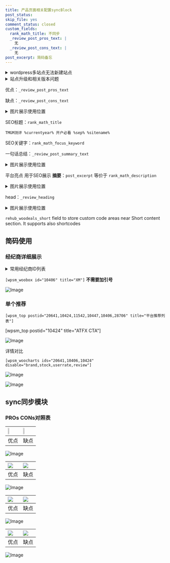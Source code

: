 ```yaml
---
title: 产品页面相关配置syncBlock
post_status: 
skip_file: yes
comment_status: closed
custom_fields:
  rank_math_title: 不同步
  _review_post_pros_text: |
    无
  _review_post_cons_text: |
    无
post_excerpt: 简码备忘
---
```

<details><summary>wordpress多站点无法新建站点</summary>

<li>和报错需要清理cookies一样的原因</li>
<li>wp-config.php里面<code>define( 'SUBDOMAIN_INSTALL', false );//子域名安装</code></li>
<li>新建子站点是用<code>define( 'SUBDOMAIN_INSTALL', true);//子域名安装</code> 完成以后，改成<code>false</code></li>
</details>

<details><summary>站点升级和相关版本问题</summary>

<p>wordpress：5.9.9
woocommerce：7.5.1
出现问题的地方：主题选项里面>><strong>Product layout >>compact style</strong></p>
<p>如何出现没有用过的字段 导致无法保存。先导出配置 然后进行修改，后面再次恢复即可。</p>
<p>出现部分字段无法显示时，需要返回默认布局后，对产品进行保存就好了。</p>
<p></p>
</details>

优点：`_review_post_pros_text`

缺点：`_review_post_cons_text`

<details><summary>图片展示使用位置</summary>

<img src="https://prod-files-secure.s3.us-west-2.amazonaws.com/39ed1227-6d7d-4570-be36-9ccd4a2c4241/f51d3d83-55d4-4bdf-9604-f37ec77ab556/Untitled.png?X-Amz-Algorithm=AWS4-HMAC-SHA256&X-Amz-Content-Sha256=UNSIGNED-PAYLOAD&X-Amz-Credential=ASIAZI2LB46664MKYEKD%2F20250819%2Fus-west-2%2Fs3%2Faws4_request&X-Amz-Date=20250819T105521Z&X-Amz-Expires=3600&X-Amz-Security-Token=IQoJb3JpZ2luX2VjEHMaCXVzLXdlc3QtMiJIMEYCIQDHsIFrX97u4Vs9gEwbC0XSTaod%2BiMw%2FDxJK0EyF5muRgIhAKFsBioRSm6RznUzTf%2FARYSQJMKtY7q8WKpba769uBegKogECLz%2F%2F%2F%2F%2F%2F%2F%2F%2F%2FwEQABoMNjM3NDIzMTgzODA1Igy84OArpNj%2FY2VyHKcq3APKslox6eR1QHT8VXqUH8iIEx1veqNv6s25I%2BsZbzgjCLFRDJPwAa2a2rAa6e%2BoU2kpOKh16KVp4do0CvYFxtJqfOU%2FXz7CH3WS1Tlqlmtg%2BIiFjGbqPy5gX7qNPsi0OexMrN2m0oKzYIJHWz8%2B4w9oTMUzzACXHU%2BiIvjjnTWq%2FB4Q6itCDsCxrVSBibVr%2F3LC5k%2Bp9Qm5gXCdpkkhVxnDwmbQSWNC6Nw%2Bts%2Bm6MbgKKkAp4vLdTH%2F1wLDBBNba8GSqYeZmNzXsb5wNbEP0D0VyQF8qgYi%2BDaSl9AuoDE6dpug3gxP2Mv%2BOwbGnh9pvLfpJU8DWDBH2zVqi5sPe9J7kNJhNSCHI3OPa1h3IbM8JBC4mAc3K2MhrwuLMOtiN6gcJn906knC0894o%2BC12M0ECMFgzzUxUzGxfxcEd8dk%2BTdZrjUoA8dbWUm0OKhdWhNwXSY8JsruhfeRMCtC6wxXCZZ7VCsvpKKATK%2BJuSVINBFrM4bHxKB9Kn2joz3YQMRrjVhrjZAmnuQEJPmVRlxM32utCgMpVsu9aR9sxPmstFRk8FPRv9Vi9qb5ax%2FROz29MVzxlHTilOaT7wvZsMyhfDjay3J3e4%2F5C1hbRNffNqHbneogRFKem9TGRzC7pZHFBjqkARB8QNH2DtF06QFpapx8HCbmcj4o%2FZWKtcq5s7D9pp2OkQFxzPszd73BrNhVnXnTSqRzvWHIf%2BMVL1iXQ4LFxnugfTmRjSrjmDAu4jdGQRT5cEHnr2%2BGxdtanqDRNF1sIyUXACiczkjWT37sZsdIYokhImTWxrc9lXw2wEWIwA3YspKtDe1Vg%2Bh7ZN3eMhpp3fnfIFvQvCk95A1hHqMcqniu8cYw&X-Amz-Signature=7c63ec818b85081dc059ed83fef914bcc4d1ad7b5bef9bd1143208eaa80ebe75&X-Amz-SignedHeaders=host&x-amz-checksum-mode=ENABLED&x-id=GetObject" alt="Image">
</details>

SEO标题：`rank_math_title`

`TMGM测评 %currentyear% 开户必看 %sep% %sitename%`

SEO关键字：`rank_math_focus_keyword`

一句话总结：`_review_post_summary_text`

<details><summary>图片展示使用位置</summary>

<img src="https://prod-files-secure.s3.us-west-2.amazonaws.com/39ed1227-6d7d-4570-be36-9ccd4a2c4241/4b96a922-296c-4f4e-8630-d1c870cbce01/Untitled.png?X-Amz-Algorithm=AWS4-HMAC-SHA256&X-Amz-Content-Sha256=UNSIGNED-PAYLOAD&X-Amz-Credential=ASIAZI2LB466XVQHQUA3%2F20250819%2Fus-west-2%2Fs3%2Faws4_request&X-Amz-Date=20250819T105522Z&X-Amz-Expires=3600&X-Amz-Security-Token=IQoJb3JpZ2luX2VjEHMaCXVzLXdlc3QtMiJHMEUCIQDu5XCU%2FnuCre8zlLhUDoJbMh1j9ZHz%2FfJ9Ypte7YymlAIgPtqqNlqOjI65MTp2bOaAi4R%2FADI%2ByCCf%2BWNN7TYRKaUqiAQIvP%2F%2F%2F%2F%2F%2F%2F%2F%2F%2FARAAGgw2Mzc0MjMxODM4MDUiDNiQgYtdgq1KhUzoQCrcA%2Bk4ak3UAVX%2BpxDDgHdUxfUf9JDpl3ljuQg4myMZCzDDM7Bu%2B2SqYOKUj4o3tTNu84HlT6l%2B3qvSIXXssnr8rZ1q%2FdPX%2FBNquFxtPZZRghY4UoObVEYmc%2FMJ34d44qm8nLUtR8z6PBHLW450fe9psF%2BrZKddRuYUDlcR6%2F9wTBn%2FVW29jvY7PZqDBJiNIQ8abldZ1FroQjJNL%2F14nrTAitL7yM5YYJ%2Bg0d1Py2QDQGW0ybRnLZzKAdnfB4UHMkJbNs7ovYr9Ny4ZVcczTeS8UcRXokfBwiNeH1D1NKMYRTRsMsj9Ul5QXRC30x0VwM1jzr8pE4nr%2Bt2jR2AFac66ZF%2BVptA4ydOasIjGvTg7gAGrNyeq8hjaQOzUxaOxwXJAaHmDaRAP6Wc%2BzB3cmQLXDPUmKo04zAbTjSGMh1TuewzMVjJx2OuOs%2FXtqBpEfACPzoKMrXDfOxABTi9nCDDv4LnQVwJ%2FAHH4OQNPAP7Kfk%2F%2BUrCQvKxJSUNGZ1w%2F%2ByoZbZcYX2CW7pOoeEdKn4GT9Jp%2BKhkVdfsaonNJg%2BwTgNzNg%2BHmQyMEfbgIqsIu9ixaciJk44L8YCOOvTwJXrgF9xOSxbwzwYC5iJ1xJtNxMx4aEuq2urpfppiMBAw%2BMPikkcUGOqUBL4BAVsLVlactk1kZaSwXwAJzdUbuikCrp3j81V9rOPaR%2FLn4eyrigHXk31RpGpBkLfRFxdBqpdt3MpCRKiliocfn4k0yVVaw%2Fc3NRgcgMQbx6ql25VJF1%2BCXuoUqcqF8ldfWz3bOOmbk6IU9%2F%2FNndNPV8Pumosd2q6dSsqcFIG3VE3o6rmYaBSwkXirZOiv7puv58pjijqX9wSOclOg2P5sorgBT&X-Amz-Signature=598953810e3eb959bdd3f71f93e952c8a61444677ecb0cbced39cb4b9e38aa35&X-Amz-SignedHeaders=host&x-amz-checksum-mode=ENABLED&x-id=GetObject" alt="Image">
</details>

平台亮点 用于SEO展示 **摘要**：`post_excerpt`  等价于 `rank_math_description`

<details><summary>图片展示使用位置</summary>

<img src="https://prod-files-secure.s3.us-west-2.amazonaws.com/39ed1227-6d7d-4570-be36-9ccd4a2c4241/1ee11f63-b60a-4dfe-a7a7-d58ff23b5d88/Untitled.png?X-Amz-Algorithm=AWS4-HMAC-SHA256&X-Amz-Content-Sha256=UNSIGNED-PAYLOAD&X-Amz-Credential=ASIAZI2LB466RZ3IAN2W%2F20250819%2Fus-west-2%2Fs3%2Faws4_request&X-Amz-Date=20250819T105522Z&X-Amz-Expires=3600&X-Amz-Security-Token=IQoJb3JpZ2luX2VjEHMaCXVzLXdlc3QtMiJGMEQCIFOxekW9k5ZQ3%2FF94nHV45l39wiuy6hC%2FR0yU%2Bd90%2FV2AiA3%2FiGHJnmBrf0WljNiclvh2VvQ%2BLvHeU%2BvuBMG8CgthSqIBAi8%2F%2F%2F%2F%2F%2F%2F%2F%2F%2F8BEAAaDDYzNzQyMzE4MzgwNSIMNsPQ8TXxWlFNlzQLKtwDhioH2SlN8qac%2FPuZcc5W6Sj%2BQSJQsCR9DPOY%2BtrX0X%2FQ7GQyy0uZuktWqLLuZ0fk0dAU5cMM9Kde8aP%2FezjuxRgfCW9CR%2BFHRAaDv2RMx0uzyJoCdbVYMsVOErummgFiArVYXRF0lAH108iNWEYzSjH5e8m09VeS%2B1Q6gS2jEre44a%2FzDp7SPwgAxw%2Bq%2BNkZT%2BSb8y%2FsJ00%2FRbaOfq0dunYI%2BKRfpe1STDlVrU1gu9JzTyMWHh4zl4YIfR5m5VfgTvBK%2BXekR%2FS8dyMohHsbrllazDf4hVW%2BphVxDVj85LAcvB2JZCay1A46XDeXq5OflX34ZZohAgqWHBHUyUCPNLSJ6lojUjVWyUKPC%2FqNOq1%2FY%2BTBV14ohzO43SOVUwv0B%2FDuBPwXIPj%2Bafm5t4EuVU1zmPhxYLXmMoUuGPeNP7R%2BSIQ%2BPyIRsfOPjjv30xQAf8nOud6ZQNUdBcb6ZTeEQEpDg8mEi8MLpjAHCtqwdIgX%2F%2FCYr5EoWx0C2CVENAwHcWTO3h2spkJQatj5JPXtRGl%2F8CyXD0PM1HfnKY771exILupNI1L9LRxMthSSGE%2FQNk%2BoeN4eDiIu%2FSMiMAuVAK%2F5LkCEH1aeugj%2Bil6OAtdkqSUQ9MLHD%2BV3mH0wxKWRxQY6pgFbR6MJ8Ir2ny44TVnqw3kDoJKQ9uujHsXwz4i0UEZmEDIKqillTo2qK6%2Bp0T%2FDZ8Cjmo9aU2%2Fm0GFi55FyFxQEWJMLrFIyYRkSDEO0RtAa1wbwn7mMaZTmUVw0oWEQIYsZU15U9kWlpLyckr55jGPHqtZgqTUegubXHxqHcrLOdVeOgRHoNIxuMAyE2ZQ%2BhHQpUraOcK6zbDYj1YFF3HCgE431%2BTTM&X-Amz-Signature=c8f233e63a1e0bb15e3cbeb9f4152373daa02531e495d208626eeb4a0cb30943&X-Amz-SignedHeaders=host&x-amz-checksum-mode=ENABLED&x-id=GetObject" alt="Image">
<img src="https://prod-files-secure.s3.us-west-2.amazonaws.com/39ed1227-6d7d-4570-be36-9ccd4a2c4241/ad4118b5-78d8-4fbe-801e-3b29b5d99c01/Untitled.png?X-Amz-Algorithm=AWS4-HMAC-SHA256&X-Amz-Content-Sha256=UNSIGNED-PAYLOAD&X-Amz-Credential=ASIAZI2LB466RZ3IAN2W%2F20250819%2Fus-west-2%2Fs3%2Faws4_request&X-Amz-Date=20250819T105522Z&X-Amz-Expires=3600&X-Amz-Security-Token=IQoJb3JpZ2luX2VjEHMaCXVzLXdlc3QtMiJGMEQCIFOxekW9k5ZQ3%2FF94nHV45l39wiuy6hC%2FR0yU%2Bd90%2FV2AiA3%2FiGHJnmBrf0WljNiclvh2VvQ%2BLvHeU%2BvuBMG8CgthSqIBAi8%2F%2F%2F%2F%2F%2F%2F%2F%2F%2F8BEAAaDDYzNzQyMzE4MzgwNSIMNsPQ8TXxWlFNlzQLKtwDhioH2SlN8qac%2FPuZcc5W6Sj%2BQSJQsCR9DPOY%2BtrX0X%2FQ7GQyy0uZuktWqLLuZ0fk0dAU5cMM9Kde8aP%2FezjuxRgfCW9CR%2BFHRAaDv2RMx0uzyJoCdbVYMsVOErummgFiArVYXRF0lAH108iNWEYzSjH5e8m09VeS%2B1Q6gS2jEre44a%2FzDp7SPwgAxw%2Bq%2BNkZT%2BSb8y%2FsJ00%2FRbaOfq0dunYI%2BKRfpe1STDlVrU1gu9JzTyMWHh4zl4YIfR5m5VfgTvBK%2BXekR%2FS8dyMohHsbrllazDf4hVW%2BphVxDVj85LAcvB2JZCay1A46XDeXq5OflX34ZZohAgqWHBHUyUCPNLSJ6lojUjVWyUKPC%2FqNOq1%2FY%2BTBV14ohzO43SOVUwv0B%2FDuBPwXIPj%2Bafm5t4EuVU1zmPhxYLXmMoUuGPeNP7R%2BSIQ%2BPyIRsfOPjjv30xQAf8nOud6ZQNUdBcb6ZTeEQEpDg8mEi8MLpjAHCtqwdIgX%2F%2FCYr5EoWx0C2CVENAwHcWTO3h2spkJQatj5JPXtRGl%2F8CyXD0PM1HfnKY771exILupNI1L9LRxMthSSGE%2FQNk%2BoeN4eDiIu%2FSMiMAuVAK%2F5LkCEH1aeugj%2Bil6OAtdkqSUQ9MLHD%2BV3mH0wxKWRxQY6pgFbR6MJ8Ir2ny44TVnqw3kDoJKQ9uujHsXwz4i0UEZmEDIKqillTo2qK6%2Bp0T%2FDZ8Cjmo9aU2%2Fm0GFi55FyFxQEWJMLrFIyYRkSDEO0RtAa1wbwn7mMaZTmUVw0oWEQIYsZU15U9kWlpLyckr55jGPHqtZgqTUegubXHxqHcrLOdVeOgRHoNIxuMAyE2ZQ%2BhHQpUraOcK6zbDYj1YFF3HCgE431%2BTTM&X-Amz-Signature=a18c1e32e0f9e2d9ca576b19af3c5c2a64fac19b7707984c96cd87ec38ab1d7d&X-Amz-SignedHeaders=host&x-amz-checksum-mode=ENABLED&x-id=GetObject" alt="Image">
<img src="https://prod-files-secure.s3.us-west-2.amazonaws.com/39ed1227-6d7d-4570-be36-9ccd4a2c4241/a38cf7c9-a79c-4b64-9e94-13589fe0758b/Untitled.png?X-Amz-Algorithm=AWS4-HMAC-SHA256&X-Amz-Content-Sha256=UNSIGNED-PAYLOAD&X-Amz-Credential=ASIAZI2LB466RZ3IAN2W%2F20250819%2Fus-west-2%2Fs3%2Faws4_request&X-Amz-Date=20250819T105522Z&X-Amz-Expires=3600&X-Amz-Security-Token=IQoJb3JpZ2luX2VjEHMaCXVzLXdlc3QtMiJGMEQCIFOxekW9k5ZQ3%2FF94nHV45l39wiuy6hC%2FR0yU%2Bd90%2FV2AiA3%2FiGHJnmBrf0WljNiclvh2VvQ%2BLvHeU%2BvuBMG8CgthSqIBAi8%2F%2F%2F%2F%2F%2F%2F%2F%2F%2F8BEAAaDDYzNzQyMzE4MzgwNSIMNsPQ8TXxWlFNlzQLKtwDhioH2SlN8qac%2FPuZcc5W6Sj%2BQSJQsCR9DPOY%2BtrX0X%2FQ7GQyy0uZuktWqLLuZ0fk0dAU5cMM9Kde8aP%2FezjuxRgfCW9CR%2BFHRAaDv2RMx0uzyJoCdbVYMsVOErummgFiArVYXRF0lAH108iNWEYzSjH5e8m09VeS%2B1Q6gS2jEre44a%2FzDp7SPwgAxw%2Bq%2BNkZT%2BSb8y%2FsJ00%2FRbaOfq0dunYI%2BKRfpe1STDlVrU1gu9JzTyMWHh4zl4YIfR5m5VfgTvBK%2BXekR%2FS8dyMohHsbrllazDf4hVW%2BphVxDVj85LAcvB2JZCay1A46XDeXq5OflX34ZZohAgqWHBHUyUCPNLSJ6lojUjVWyUKPC%2FqNOq1%2FY%2BTBV14ohzO43SOVUwv0B%2FDuBPwXIPj%2Bafm5t4EuVU1zmPhxYLXmMoUuGPeNP7R%2BSIQ%2BPyIRsfOPjjv30xQAf8nOud6ZQNUdBcb6ZTeEQEpDg8mEi8MLpjAHCtqwdIgX%2F%2FCYr5EoWx0C2CVENAwHcWTO3h2spkJQatj5JPXtRGl%2F8CyXD0PM1HfnKY771exILupNI1L9LRxMthSSGE%2FQNk%2BoeN4eDiIu%2FSMiMAuVAK%2F5LkCEH1aeugj%2Bil6OAtdkqSUQ9MLHD%2BV3mH0wxKWRxQY6pgFbR6MJ8Ir2ny44TVnqw3kDoJKQ9uujHsXwz4i0UEZmEDIKqillTo2qK6%2Bp0T%2FDZ8Cjmo9aU2%2Fm0GFi55FyFxQEWJMLrFIyYRkSDEO0RtAa1wbwn7mMaZTmUVw0oWEQIYsZU15U9kWlpLyckr55jGPHqtZgqTUegubXHxqHcrLOdVeOgRHoNIxuMAyE2ZQ%2BhHQpUraOcK6zbDYj1YFF3HCgE431%2BTTM&X-Amz-Signature=147bfce1870805a5ad52639c41018e2b8e834ba5af97a846eefa42fb2906779b&X-Amz-SignedHeaders=host&x-amz-checksum-mode=ENABLED&x-id=GetObject" alt="Image">
<img src="https://prod-files-secure.s3.us-west-2.amazonaws.com/39ed1227-6d7d-4570-be36-9ccd4a2c4241/7da6fc1e-d2ac-42ae-8c75-cb5749aa18f6/Untitled.png?X-Amz-Algorithm=AWS4-HMAC-SHA256&X-Amz-Content-Sha256=UNSIGNED-PAYLOAD&X-Amz-Credential=ASIAZI2LB466RZ3IAN2W%2F20250819%2Fus-west-2%2Fs3%2Faws4_request&X-Amz-Date=20250819T105522Z&X-Amz-Expires=3600&X-Amz-Security-Token=IQoJb3JpZ2luX2VjEHMaCXVzLXdlc3QtMiJGMEQCIFOxekW9k5ZQ3%2FF94nHV45l39wiuy6hC%2FR0yU%2Bd90%2FV2AiA3%2FiGHJnmBrf0WljNiclvh2VvQ%2BLvHeU%2BvuBMG8CgthSqIBAi8%2F%2F%2F%2F%2F%2F%2F%2F%2F%2F8BEAAaDDYzNzQyMzE4MzgwNSIMNsPQ8TXxWlFNlzQLKtwDhioH2SlN8qac%2FPuZcc5W6Sj%2BQSJQsCR9DPOY%2BtrX0X%2FQ7GQyy0uZuktWqLLuZ0fk0dAU5cMM9Kde8aP%2FezjuxRgfCW9CR%2BFHRAaDv2RMx0uzyJoCdbVYMsVOErummgFiArVYXRF0lAH108iNWEYzSjH5e8m09VeS%2B1Q6gS2jEre44a%2FzDp7SPwgAxw%2Bq%2BNkZT%2BSb8y%2FsJ00%2FRbaOfq0dunYI%2BKRfpe1STDlVrU1gu9JzTyMWHh4zl4YIfR5m5VfgTvBK%2BXekR%2FS8dyMohHsbrllazDf4hVW%2BphVxDVj85LAcvB2JZCay1A46XDeXq5OflX34ZZohAgqWHBHUyUCPNLSJ6lojUjVWyUKPC%2FqNOq1%2FY%2BTBV14ohzO43SOVUwv0B%2FDuBPwXIPj%2Bafm5t4EuVU1zmPhxYLXmMoUuGPeNP7R%2BSIQ%2BPyIRsfOPjjv30xQAf8nOud6ZQNUdBcb6ZTeEQEpDg8mEi8MLpjAHCtqwdIgX%2F%2FCYr5EoWx0C2CVENAwHcWTO3h2spkJQatj5JPXtRGl%2F8CyXD0PM1HfnKY771exILupNI1L9LRxMthSSGE%2FQNk%2BoeN4eDiIu%2FSMiMAuVAK%2F5LkCEH1aeugj%2Bil6OAtdkqSUQ9MLHD%2BV3mH0wxKWRxQY6pgFbR6MJ8Ir2ny44TVnqw3kDoJKQ9uujHsXwz4i0UEZmEDIKqillTo2qK6%2Bp0T%2FDZ8Cjmo9aU2%2Fm0GFi55FyFxQEWJMLrFIyYRkSDEO0RtAa1wbwn7mMaZTmUVw0oWEQIYsZU15U9kWlpLyckr55jGPHqtZgqTUegubXHxqHcrLOdVeOgRHoNIxuMAyE2ZQ%2BhHQpUraOcK6zbDYj1YFF3HCgE431%2BTTM&X-Amz-Signature=1941830ca83009bd8d90e91ad1756b48bd13a22e84e3f45e6ecff288c656b31c&X-Amz-SignedHeaders=host&x-amz-checksum-mode=ENABLED&x-id=GetObject" alt="Image">
<img src="https://prod-files-secure.s3.us-west-2.amazonaws.com/39ed1227-6d7d-4570-be36-9ccd4a2c4241/7e97f40a-eaee-47f5-b2f9-475f96808fa7/Untitled.png?X-Amz-Algorithm=AWS4-HMAC-SHA256&X-Amz-Content-Sha256=UNSIGNED-PAYLOAD&X-Amz-Credential=ASIAZI2LB466RZ3IAN2W%2F20250819%2Fus-west-2%2Fs3%2Faws4_request&X-Amz-Date=20250819T105522Z&X-Amz-Expires=3600&X-Amz-Security-Token=IQoJb3JpZ2luX2VjEHMaCXVzLXdlc3QtMiJGMEQCIFOxekW9k5ZQ3%2FF94nHV45l39wiuy6hC%2FR0yU%2Bd90%2FV2AiA3%2FiGHJnmBrf0WljNiclvh2VvQ%2BLvHeU%2BvuBMG8CgthSqIBAi8%2F%2F%2F%2F%2F%2F%2F%2F%2F%2F8BEAAaDDYzNzQyMzE4MzgwNSIMNsPQ8TXxWlFNlzQLKtwDhioH2SlN8qac%2FPuZcc5W6Sj%2BQSJQsCR9DPOY%2BtrX0X%2FQ7GQyy0uZuktWqLLuZ0fk0dAU5cMM9Kde8aP%2FezjuxRgfCW9CR%2BFHRAaDv2RMx0uzyJoCdbVYMsVOErummgFiArVYXRF0lAH108iNWEYzSjH5e8m09VeS%2B1Q6gS2jEre44a%2FzDp7SPwgAxw%2Bq%2BNkZT%2BSb8y%2FsJ00%2FRbaOfq0dunYI%2BKRfpe1STDlVrU1gu9JzTyMWHh4zl4YIfR5m5VfgTvBK%2BXekR%2FS8dyMohHsbrllazDf4hVW%2BphVxDVj85LAcvB2JZCay1A46XDeXq5OflX34ZZohAgqWHBHUyUCPNLSJ6lojUjVWyUKPC%2FqNOq1%2FY%2BTBV14ohzO43SOVUwv0B%2FDuBPwXIPj%2Bafm5t4EuVU1zmPhxYLXmMoUuGPeNP7R%2BSIQ%2BPyIRsfOPjjv30xQAf8nOud6ZQNUdBcb6ZTeEQEpDg8mEi8MLpjAHCtqwdIgX%2F%2FCYr5EoWx0C2CVENAwHcWTO3h2spkJQatj5JPXtRGl%2F8CyXD0PM1HfnKY771exILupNI1L9LRxMthSSGE%2FQNk%2BoeN4eDiIu%2FSMiMAuVAK%2F5LkCEH1aeugj%2Bil6OAtdkqSUQ9MLHD%2BV3mH0wxKWRxQY6pgFbR6MJ8Ir2ny44TVnqw3kDoJKQ9uujHsXwz4i0UEZmEDIKqillTo2qK6%2Bp0T%2FDZ8Cjmo9aU2%2Fm0GFi55FyFxQEWJMLrFIyYRkSDEO0RtAa1wbwn7mMaZTmUVw0oWEQIYsZU15U9kWlpLyckr55jGPHqtZgqTUegubXHxqHcrLOdVeOgRHoNIxuMAyE2ZQ%2BhHQpUraOcK6zbDYj1YFF3HCgE431%2BTTM&X-Amz-Signature=398e987e4b9b67aa3b9e3272c9599954229ddfde35f0664c338455c069b03573&X-Amz-SignedHeaders=host&x-amz-checksum-mode=ENABLED&x-id=GetObject" alt="Image">
</details>

head：`_review_heading`

<details><summary>图片展示使用位置</summary>

<img src="https://prod-files-secure.s3.us-west-2.amazonaws.com/39ed1227-6d7d-4570-be36-9ccd4a2c4241/3a4650ad-9887-415c-889a-edd51fa54f27/Untitled.png?X-Amz-Algorithm=AWS4-HMAC-SHA256&X-Amz-Content-Sha256=UNSIGNED-PAYLOAD&X-Amz-Credential=ASIAZI2LB46663L2BZWG%2F20250819%2Fus-west-2%2Fs3%2Faws4_request&X-Amz-Date=20250819T105523Z&X-Amz-Expires=3600&X-Amz-Security-Token=IQoJb3JpZ2luX2VjEHMaCXVzLXdlc3QtMiJGMEQCIFLi5D%2F2T1kcofXhsdx7PEBD5GUnUmnZdEj3QzztQItNAiBRXiuRjOzLU6aAWsmVJogg9ikFcoUgXVhcM8K%2B2E%2BHQSqIBAi8%2F%2F%2F%2F%2F%2F%2F%2F%2F%2F8BEAAaDDYzNzQyMzE4MzgwNSIMNe%2Bx7kDvB9c2YEMsKtwDbjPdJ7R3SsUdRfJYEvOVN5SWjdGkm%2BGowPGE4b2k%2BqW3LUke7YQVg9ffoIOdYq0S2XcEXitc71mux9f%2BVuCWY6Sg92Ye9b1C843AvLJEH0j2z5vJejXwR8nC6Enhf5rnK62vb5gOpny70%2BAqrH%2BbNUdrKjo36wkj1f2EMGcmdXtwv5AU5LmXyFOQ2aF5Wc8ow9BrzYMnIMypTbxSSye%2FnZ2Ns9fsrCApijACIhS%2Bt5fZvcxwj697dsV%2FoElWM4GjWah%2B6kwTNwLQkH07iW9cijjNAYmp9%2B5r6xg%2BONbYoFl2UlKFYhC2%2FGn87OKc0mnzsOTy76ZE2YNpPOa8nF6RFeiPRvCPY0R8vZdcYSNJK5MSCRezSuv1TbkazUiadEwOqrZJd2CmbvmY8D58a19AmJOnJ204TUVHlMeevzK7aKDLvgdvl4mWi6I1B9KSoOXa5NE%2FGsXm%2BSa2mZPQPgG5O7Z6tMYGqPMv6RJXG%2BUtx8srGmsJxWPgE2oyFpNctTyzqgqiBA4taQKX%2BEH1P%2BMFHHj84E1BQ6t%2FSOKb%2FeONiRfSA0hVnc4qc9i6MbQ9ahvqW9NFfF2n9GutE5OGDRoFn7ITRs%2B4%2Fx2oc1KkBIbWdjyhmuVwuoFNMTymwR4wlaWRxQY6pgGubkthV3MTUY2fFpvVHM9hR0hkJdwQIUSRZ%2Bg4GPrtCGkxOScQURvh%2FANqaxn1D5xO2YJJs4%2BCa%2B9Q80MaiIcX%2BmD0gzBkVPIZfQbFwpT0rrOQ1mt3kWVuTZ45sCZQ6zQKhfjdt0Roi56ob4Wp2UCSoD%2BPGN7yhYJUw4%2BBN4pY49dunexkH5r8AnMWYTTShBHhNxmeR13LlG8wM5JXduXzY3FLmMh8&X-Amz-Signature=b952b2ac0c53259948f583a07b973d01e13ac07a38182adf696e095ab88e3d4e&X-Amz-SignedHeaders=host&x-amz-checksum-mode=ENABLED&x-id=GetObject" alt="Image">
</details>

`rehub_woodeals_short`	field to store custom code areas near Short content section. It supports also shortcodes



## 简码使用

### 经纪商详细展示

<details><summary>常用经纪商ID列表</summary>

<pre><code class="php">嘉盛 ===> 20641  [wpsm_woobox id="20641" title="嘉盛"]
易信easymarkets ===> 11542  [wpsm_woobox id="11542" title="易信easymarkets"]
ATFX外汇 ===> 10424  [wpsm_woobox id="10424" title="ATFX"]
XM ===> 10406  [wpsm_woobox id="10406" title="XM"]
TMGM ===> 29622  [wpsm_woobox id="29622" title="TMGM"]
HYCM ===> 10447  [wpsm_woobox id="10447" title="HYCM"]
fpmarkets澳福外汇 ===> 20639  [wpsm_woobox id="20639" title="fpmarkets澳福外汇"]</code></pre>
</details>

`[wpsm_woobox id="10406" title="XM"]` **不需要加引号**

![Image](https://prod-files-secure.s3.us-west-2.amazonaws.com/39ed1227-6d7d-4570-be36-9ccd4a2c4241/4f898f9d-0fa7-4e43-acd3-ac6bc7be575a/Untitled.png?X-Amz-Algorithm=AWS4-HMAC-SHA256&X-Amz-Content-Sha256=UNSIGNED-PAYLOAD&X-Amz-Credential=ASIAZI2LB466UWFA7UUX%2F20250819%2Fus-west-2%2Fs3%2Faws4_request&X-Amz-Date=20250819T105519Z&X-Amz-Expires=3600&X-Amz-Security-Token=IQoJb3JpZ2luX2VjEHMaCXVzLXdlc3QtMiJIMEYCIQCWOnowu4%2FZFfe1%2FsjkyfswNDommRuQPFWvstUVJvw0tgIhANq2Fvu1TKCGK%2FcjOeE19PaQ6SX4q8LNoonR%2B17zcZ7HKogECLz%2F%2F%2F%2F%2F%2F%2F%2F%2F%2FwEQABoMNjM3NDIzMTgzODA1IgzWo8ObqNlDjkQOHAwq3AMDVRkHnh%2FaaM9Z9qd3EHPRR52yXqwA6aHQukvpohGGf6QQmnKU3c%2F89Z9Pvybjj4XxsGveqJKcLDR%2Fxz%2FrUZpQpVFE2arwD%2BZXmh%2Beka4ZWLaThah1EteF4VJ2oRoZwib9%2FTaIzpZ4YZLb3vyM0OkvrOh8FixtkEqtk0ql4ChPxpfzclNKWr98VOpEX5lyx6YlTweRWv3JdH8toyUlgh885vNVzqfZwyftAH3Z2gx1%2BhibBbvMNm9IOeIk78ubvzRoG5Q2a%2FI1WWAmIJdhs2MI6SstGXA372gT2KgkomzUnmm%2FZAIMlLcXyaNU2JI0CuF93pU%2Bgn4n8U3Y7AY1gI8Kgdd9GTJicKfoLTSfVu4aX7ZSiUfpS2uog4%2BBTiULjpfJadX82BYmdq5A1kawMLuD9%2BIZ%2F1JduDocEQbofI83LMetpqzHp9Noxe1gpPux%2FsK4gkEg0NKEdojDS7qwFiUZtl8nBZs5ZHzGAP1JC%2FBF%2BrH1tjwKUrK2sBHsOXwIaLs2eIJ6C5LysOD29F821YlarcXLEUod5kZ296f%2F6C8k3g7ZWDDN%2BTxM3CTxvW2fQFrlqL53AovifewqSrChrK7F4WK4gSHsvUyMfr5sm0G6UMFkT%2FFvn1RC6JBkSTDwpZHFBjqkAZj01W3ZyUGeddRY5%2FJgG9%2FVbzwy2yNLm4hIQND%2FEXOAsO7bi%2FOr8NYnPTEqS4Nt%2Be9cmmXG7SJCz4X14XhxpniWExtDZyRXRfbV0PLF5OsAF9EQS7Zz5nQWz5hWO7Nr9vFnOUuoFwWdrdvygly96kU6Iu5W%2FPYkOGpgwafAOcP%2B57VJFRDLA7D1Q2bIeZmjoLKtzLCWeFxrfq%2BmIhkh%2BV%2BjGTQi&X-Amz-Signature=d3e68d2e5a937f8234f2b6e288f1a8db6ca050ccb68983b0c2dbe16b8b936f72&X-Amz-SignedHeaders=host&x-amz-checksum-mode=ENABLED&x-id=GetObject)

### 单个推荐
`[wpsm_top postid="20641,10424,11542,10447,10406,28706" title="平台推荐列表"]`

[wpsm_top postid="10424" title="ATFX CTA"]

![Image](https://prod-files-secure.s3.us-west-2.amazonaws.com/39ed1227-6d7d-4570-be36-9ccd4a2c4241/5ac620dc-51a8-48b6-b55d-91f47299193c/Untitled.png?X-Amz-Algorithm=AWS4-HMAC-SHA256&X-Amz-Content-Sha256=UNSIGNED-PAYLOAD&X-Amz-Credential=ASIAZI2LB466UWFA7UUX%2F20250819%2Fus-west-2%2Fs3%2Faws4_request&X-Amz-Date=20250819T105519Z&X-Amz-Expires=3600&X-Amz-Security-Token=IQoJb3JpZ2luX2VjEHMaCXVzLXdlc3QtMiJIMEYCIQCWOnowu4%2FZFfe1%2FsjkyfswNDommRuQPFWvstUVJvw0tgIhANq2Fvu1TKCGK%2FcjOeE19PaQ6SX4q8LNoonR%2B17zcZ7HKogECLz%2F%2F%2F%2F%2F%2F%2F%2F%2F%2FwEQABoMNjM3NDIzMTgzODA1IgzWo8ObqNlDjkQOHAwq3AMDVRkHnh%2FaaM9Z9qd3EHPRR52yXqwA6aHQukvpohGGf6QQmnKU3c%2F89Z9Pvybjj4XxsGveqJKcLDR%2Fxz%2FrUZpQpVFE2arwD%2BZXmh%2Beka4ZWLaThah1EteF4VJ2oRoZwib9%2FTaIzpZ4YZLb3vyM0OkvrOh8FixtkEqtk0ql4ChPxpfzclNKWr98VOpEX5lyx6YlTweRWv3JdH8toyUlgh885vNVzqfZwyftAH3Z2gx1%2BhibBbvMNm9IOeIk78ubvzRoG5Q2a%2FI1WWAmIJdhs2MI6SstGXA372gT2KgkomzUnmm%2FZAIMlLcXyaNU2JI0CuF93pU%2Bgn4n8U3Y7AY1gI8Kgdd9GTJicKfoLTSfVu4aX7ZSiUfpS2uog4%2BBTiULjpfJadX82BYmdq5A1kawMLuD9%2BIZ%2F1JduDocEQbofI83LMetpqzHp9Noxe1gpPux%2FsK4gkEg0NKEdojDS7qwFiUZtl8nBZs5ZHzGAP1JC%2FBF%2BrH1tjwKUrK2sBHsOXwIaLs2eIJ6C5LysOD29F821YlarcXLEUod5kZ296f%2F6C8k3g7ZWDDN%2BTxM3CTxvW2fQFrlqL53AovifewqSrChrK7F4WK4gSHsvUyMfr5sm0G6UMFkT%2FFvn1RC6JBkSTDwpZHFBjqkAZj01W3ZyUGeddRY5%2FJgG9%2FVbzwy2yNLm4hIQND%2FEXOAsO7bi%2FOr8NYnPTEqS4Nt%2Be9cmmXG7SJCz4X14XhxpniWExtDZyRXRfbV0PLF5OsAF9EQS7Zz5nQWz5hWO7Nr9vFnOUuoFwWdrdvygly96kU6Iu5W%2FPYkOGpgwafAOcP%2B57VJFRDLA7D1Q2bIeZmjoLKtzLCWeFxrfq%2BmIhkh%2BV%2BjGTQi&X-Amz-Signature=071eae96eb1ffb22a5f054c22ce1c6d146dbc4b1a8347a1da3929d3184f195cb&X-Amz-SignedHeaders=host&x-amz-checksum-mode=ENABLED&x-id=GetObject)

详情对比

`[wpsm_woocharts ids="20641,10406,10424" disable="brand,stock,userrate,review"]`

![Image](https://prod-files-secure.s3.us-west-2.amazonaws.com/39ed1227-6d7d-4570-be36-9ccd4a2c4241/bf3ba45f-b9f3-4295-8aef-b4a495fd25f4/Untitled.png?X-Amz-Algorithm=AWS4-HMAC-SHA256&X-Amz-Content-Sha256=UNSIGNED-PAYLOAD&X-Amz-Credential=ASIAZI2LB466UWFA7UUX%2F20250819%2Fus-west-2%2Fs3%2Faws4_request&X-Amz-Date=20250819T105520Z&X-Amz-Expires=3600&X-Amz-Security-Token=IQoJb3JpZ2luX2VjEHMaCXVzLXdlc3QtMiJIMEYCIQCWOnowu4%2FZFfe1%2FsjkyfswNDommRuQPFWvstUVJvw0tgIhANq2Fvu1TKCGK%2FcjOeE19PaQ6SX4q8LNoonR%2B17zcZ7HKogECLz%2F%2F%2F%2F%2F%2F%2F%2F%2F%2FwEQABoMNjM3NDIzMTgzODA1IgzWo8ObqNlDjkQOHAwq3AMDVRkHnh%2FaaM9Z9qd3EHPRR52yXqwA6aHQukvpohGGf6QQmnKU3c%2F89Z9Pvybjj4XxsGveqJKcLDR%2Fxz%2FrUZpQpVFE2arwD%2BZXmh%2Beka4ZWLaThah1EteF4VJ2oRoZwib9%2FTaIzpZ4YZLb3vyM0OkvrOh8FixtkEqtk0ql4ChPxpfzclNKWr98VOpEX5lyx6YlTweRWv3JdH8toyUlgh885vNVzqfZwyftAH3Z2gx1%2BhibBbvMNm9IOeIk78ubvzRoG5Q2a%2FI1WWAmIJdhs2MI6SstGXA372gT2KgkomzUnmm%2FZAIMlLcXyaNU2JI0CuF93pU%2Bgn4n8U3Y7AY1gI8Kgdd9GTJicKfoLTSfVu4aX7ZSiUfpS2uog4%2BBTiULjpfJadX82BYmdq5A1kawMLuD9%2BIZ%2F1JduDocEQbofI83LMetpqzHp9Noxe1gpPux%2FsK4gkEg0NKEdojDS7qwFiUZtl8nBZs5ZHzGAP1JC%2FBF%2BrH1tjwKUrK2sBHsOXwIaLs2eIJ6C5LysOD29F821YlarcXLEUod5kZ296f%2F6C8k3g7ZWDDN%2BTxM3CTxvW2fQFrlqL53AovifewqSrChrK7F4WK4gSHsvUyMfr5sm0G6UMFkT%2FFvn1RC6JBkSTDwpZHFBjqkAZj01W3ZyUGeddRY5%2FJgG9%2FVbzwy2yNLm4hIQND%2FEXOAsO7bi%2FOr8NYnPTEqS4Nt%2Be9cmmXG7SJCz4X14XhxpniWExtDZyRXRfbV0PLF5OsAF9EQS7Zz5nQWz5hWO7Nr9vFnOUuoFwWdrdvygly96kU6Iu5W%2FPYkOGpgwafAOcP%2B57VJFRDLA7D1Q2bIeZmjoLKtzLCWeFxrfq%2BmIhkh%2BV%2BjGTQi&X-Amz-Signature=fe092b82aa96c508a206b561957a787498be78c71a657548f655f841719af537&X-Amz-SignedHeaders=host&x-amz-checksum-mode=ENABLED&x-id=GetObject)

![Image](https://prod-files-secure.s3.us-west-2.amazonaws.com/39ed1227-6d7d-4570-be36-9ccd4a2c4241/30bc56ef-f383-4b48-9768-2ebc9e436ec0/Untitled.png?X-Amz-Algorithm=AWS4-HMAC-SHA256&X-Amz-Content-Sha256=UNSIGNED-PAYLOAD&X-Amz-Credential=ASIAZI2LB466UWFA7UUX%2F20250819%2Fus-west-2%2Fs3%2Faws4_request&X-Amz-Date=20250819T105520Z&X-Amz-Expires=3600&X-Amz-Security-Token=IQoJb3JpZ2luX2VjEHMaCXVzLXdlc3QtMiJIMEYCIQCWOnowu4%2FZFfe1%2FsjkyfswNDommRuQPFWvstUVJvw0tgIhANq2Fvu1TKCGK%2FcjOeE19PaQ6SX4q8LNoonR%2B17zcZ7HKogECLz%2F%2F%2F%2F%2F%2F%2F%2F%2F%2FwEQABoMNjM3NDIzMTgzODA1IgzWo8ObqNlDjkQOHAwq3AMDVRkHnh%2FaaM9Z9qd3EHPRR52yXqwA6aHQukvpohGGf6QQmnKU3c%2F89Z9Pvybjj4XxsGveqJKcLDR%2Fxz%2FrUZpQpVFE2arwD%2BZXmh%2Beka4ZWLaThah1EteF4VJ2oRoZwib9%2FTaIzpZ4YZLb3vyM0OkvrOh8FixtkEqtk0ql4ChPxpfzclNKWr98VOpEX5lyx6YlTweRWv3JdH8toyUlgh885vNVzqfZwyftAH3Z2gx1%2BhibBbvMNm9IOeIk78ubvzRoG5Q2a%2FI1WWAmIJdhs2MI6SstGXA372gT2KgkomzUnmm%2FZAIMlLcXyaNU2JI0CuF93pU%2Bgn4n8U3Y7AY1gI8Kgdd9GTJicKfoLTSfVu4aX7ZSiUfpS2uog4%2BBTiULjpfJadX82BYmdq5A1kawMLuD9%2BIZ%2F1JduDocEQbofI83LMetpqzHp9Noxe1gpPux%2FsK4gkEg0NKEdojDS7qwFiUZtl8nBZs5ZHzGAP1JC%2FBF%2BrH1tjwKUrK2sBHsOXwIaLs2eIJ6C5LysOD29F821YlarcXLEUod5kZ296f%2F6C8k3g7ZWDDN%2BTxM3CTxvW2fQFrlqL53AovifewqSrChrK7F4WK4gSHsvUyMfr5sm0G6UMFkT%2FFvn1RC6JBkSTDwpZHFBjqkAZj01W3ZyUGeddRY5%2FJgG9%2FVbzwy2yNLm4hIQND%2FEXOAsO7bi%2FOr8NYnPTEqS4Nt%2Be9cmmXG7SJCz4X14XhxpniWExtDZyRXRfbV0PLF5OsAF9EQS7Zz5nQWz5hWO7Nr9vFnOUuoFwWdrdvygly96kU6Iu5W%2FPYkOGpgwafAOcP%2B57VJFRDLA7D1Q2bIeZmjoLKtzLCWeFxrfq%2BmIhkh%2BV%2BjGTQi&X-Amz-Signature=00a3c408054d690b083aa6bd3b43ebe5d7d2d01f45da60ab9a8d762f06449474&X-Amz-SignedHeaders=host&x-amz-checksum-mode=ENABLED&x-id=GetObject)

## sync同步模块

### PROs CONs对照表

| <img src="https://cdn.ifttt.fun/gh/jarlin8/OSS@main/icons/customize/pros.svg" height="auto" width="37.3%"> | <img src="https://cdn.ifttt.fun/gh/jarlin8/OSS@main/icons/customize/cons.svg" height="auto" width="28.8%"> |
| :--- | :--- |
| 优点 | 缺点 |

![Image](https://prod-files-secure.s3.us-west-2.amazonaws.com/39ed1227-6d7d-4570-be36-9ccd4a2c4241/8742b755-dfb5-4004-9a5f-d6e561664bd8/Untitled.png?X-Amz-Algorithm=AWS4-HMAC-SHA256&X-Amz-Content-Sha256=UNSIGNED-PAYLOAD&X-Amz-Credential=ASIAZI2LB466UWFA7UUX%2F20250819%2Fus-west-2%2Fs3%2Faws4_request&X-Amz-Date=20250819T105520Z&X-Amz-Expires=3600&X-Amz-Security-Token=IQoJb3JpZ2luX2VjEHMaCXVzLXdlc3QtMiJIMEYCIQCWOnowu4%2FZFfe1%2FsjkyfswNDommRuQPFWvstUVJvw0tgIhANq2Fvu1TKCGK%2FcjOeE19PaQ6SX4q8LNoonR%2B17zcZ7HKogECLz%2F%2F%2F%2F%2F%2F%2F%2F%2F%2FwEQABoMNjM3NDIzMTgzODA1IgzWo8ObqNlDjkQOHAwq3AMDVRkHnh%2FaaM9Z9qd3EHPRR52yXqwA6aHQukvpohGGf6QQmnKU3c%2F89Z9Pvybjj4XxsGveqJKcLDR%2Fxz%2FrUZpQpVFE2arwD%2BZXmh%2Beka4ZWLaThah1EteF4VJ2oRoZwib9%2FTaIzpZ4YZLb3vyM0OkvrOh8FixtkEqtk0ql4ChPxpfzclNKWr98VOpEX5lyx6YlTweRWv3JdH8toyUlgh885vNVzqfZwyftAH3Z2gx1%2BhibBbvMNm9IOeIk78ubvzRoG5Q2a%2FI1WWAmIJdhs2MI6SstGXA372gT2KgkomzUnmm%2FZAIMlLcXyaNU2JI0CuF93pU%2Bgn4n8U3Y7AY1gI8Kgdd9GTJicKfoLTSfVu4aX7ZSiUfpS2uog4%2BBTiULjpfJadX82BYmdq5A1kawMLuD9%2BIZ%2F1JduDocEQbofI83LMetpqzHp9Noxe1gpPux%2FsK4gkEg0NKEdojDS7qwFiUZtl8nBZs5ZHzGAP1JC%2FBF%2BrH1tjwKUrK2sBHsOXwIaLs2eIJ6C5LysOD29F821YlarcXLEUod5kZ296f%2F6C8k3g7ZWDDN%2BTxM3CTxvW2fQFrlqL53AovifewqSrChrK7F4WK4gSHsvUyMfr5sm0G6UMFkT%2FFvn1RC6JBkSTDwpZHFBjqkAZj01W3ZyUGeddRY5%2FJgG9%2FVbzwy2yNLm4hIQND%2FEXOAsO7bi%2FOr8NYnPTEqS4Nt%2Be9cmmXG7SJCz4X14XhxpniWExtDZyRXRfbV0PLF5OsAF9EQS7Zz5nQWz5hWO7Nr9vFnOUuoFwWdrdvygly96kU6Iu5W%2FPYkOGpgwafAOcP%2B57VJFRDLA7D1Q2bIeZmjoLKtzLCWeFxrfq%2BmIhkh%2BV%2BjGTQi&X-Amz-Signature=ff4f1bd36a949a503dcde721bb7515a933c8f2ec76269a2297e0918dae4c8099&X-Amz-SignedHeaders=host&x-amz-checksum-mode=ENABLED&x-id=GetObject)

| <img src="https://cdn.ifttt.fun/gh/jarlin8/OSS@main/icons/customize/pros1.svg" height="auto"> | <img src="https://cdn.ifttt.fun/gh/jarlin8/OSS@main/icons/customize/cons1.svg" height="auto"> |
| :--- | :--- |
| 优点 | 缺点 |

![Image](https://prod-files-secure.s3.us-west-2.amazonaws.com/39ed1227-6d7d-4570-be36-9ccd4a2c4241/806358f8-c9c4-4e17-bb35-c6c76a5397a5/Untitled.png?X-Amz-Algorithm=AWS4-HMAC-SHA256&X-Amz-Content-Sha256=UNSIGNED-PAYLOAD&X-Amz-Credential=ASIAZI2LB466UWFA7UUX%2F20250819%2Fus-west-2%2Fs3%2Faws4_request&X-Amz-Date=20250819T105520Z&X-Amz-Expires=3600&X-Amz-Security-Token=IQoJb3JpZ2luX2VjEHMaCXVzLXdlc3QtMiJIMEYCIQCWOnowu4%2FZFfe1%2FsjkyfswNDommRuQPFWvstUVJvw0tgIhANq2Fvu1TKCGK%2FcjOeE19PaQ6SX4q8LNoonR%2B17zcZ7HKogECLz%2F%2F%2F%2F%2F%2F%2F%2F%2F%2FwEQABoMNjM3NDIzMTgzODA1IgzWo8ObqNlDjkQOHAwq3AMDVRkHnh%2FaaM9Z9qd3EHPRR52yXqwA6aHQukvpohGGf6QQmnKU3c%2F89Z9Pvybjj4XxsGveqJKcLDR%2Fxz%2FrUZpQpVFE2arwD%2BZXmh%2Beka4ZWLaThah1EteF4VJ2oRoZwib9%2FTaIzpZ4YZLb3vyM0OkvrOh8FixtkEqtk0ql4ChPxpfzclNKWr98VOpEX5lyx6YlTweRWv3JdH8toyUlgh885vNVzqfZwyftAH3Z2gx1%2BhibBbvMNm9IOeIk78ubvzRoG5Q2a%2FI1WWAmIJdhs2MI6SstGXA372gT2KgkomzUnmm%2FZAIMlLcXyaNU2JI0CuF93pU%2Bgn4n8U3Y7AY1gI8Kgdd9GTJicKfoLTSfVu4aX7ZSiUfpS2uog4%2BBTiULjpfJadX82BYmdq5A1kawMLuD9%2BIZ%2F1JduDocEQbofI83LMetpqzHp9Noxe1gpPux%2FsK4gkEg0NKEdojDS7qwFiUZtl8nBZs5ZHzGAP1JC%2FBF%2BrH1tjwKUrK2sBHsOXwIaLs2eIJ6C5LysOD29F821YlarcXLEUod5kZ296f%2F6C8k3g7ZWDDN%2BTxM3CTxvW2fQFrlqL53AovifewqSrChrK7F4WK4gSHsvUyMfr5sm0G6UMFkT%2FFvn1RC6JBkSTDwpZHFBjqkAZj01W3ZyUGeddRY5%2FJgG9%2FVbzwy2yNLm4hIQND%2FEXOAsO7bi%2FOr8NYnPTEqS4Nt%2Be9cmmXG7SJCz4X14XhxpniWExtDZyRXRfbV0PLF5OsAF9EQS7Zz5nQWz5hWO7Nr9vFnOUuoFwWdrdvygly96kU6Iu5W%2FPYkOGpgwafAOcP%2B57VJFRDLA7D1Q2bIeZmjoLKtzLCWeFxrfq%2BmIhkh%2BV%2BjGTQi&X-Amz-Signature=c987f3aa10b6519e0d8300f3b3f9938ae96f7a200dac62480a9e2c8faf98fb7e&X-Amz-SignedHeaders=host&x-amz-checksum-mode=ENABLED&x-id=GetObject)

| <img src="https://cdn.ifttt.fun/gh/jarlin8/OSS@main/icons/customize/pros2.svg" height="auto"> | <img src="https://cdn.ifttt.fun/gh/jarlin8/OSS@main/icons/customize/cons2.svg" height="auto"> |
| :--- | :--- |
| 优点 | 缺点 |

![Image](https://prod-files-secure.s3.us-west-2.amazonaws.com/39ed1227-6d7d-4570-be36-9ccd4a2c4241/a9245ec9-70dd-4005-b534-0d54315fc5f3/Untitled.png?X-Amz-Algorithm=AWS4-HMAC-SHA256&X-Amz-Content-Sha256=UNSIGNED-PAYLOAD&X-Amz-Credential=ASIAZI2LB466UWFA7UUX%2F20250819%2Fus-west-2%2Fs3%2Faws4_request&X-Amz-Date=20250819T105520Z&X-Amz-Expires=3600&X-Amz-Security-Token=IQoJb3JpZ2luX2VjEHMaCXVzLXdlc3QtMiJIMEYCIQCWOnowu4%2FZFfe1%2FsjkyfswNDommRuQPFWvstUVJvw0tgIhANq2Fvu1TKCGK%2FcjOeE19PaQ6SX4q8LNoonR%2B17zcZ7HKogECLz%2F%2F%2F%2F%2F%2F%2F%2F%2F%2FwEQABoMNjM3NDIzMTgzODA1IgzWo8ObqNlDjkQOHAwq3AMDVRkHnh%2FaaM9Z9qd3EHPRR52yXqwA6aHQukvpohGGf6QQmnKU3c%2F89Z9Pvybjj4XxsGveqJKcLDR%2Fxz%2FrUZpQpVFE2arwD%2BZXmh%2Beka4ZWLaThah1EteF4VJ2oRoZwib9%2FTaIzpZ4YZLb3vyM0OkvrOh8FixtkEqtk0ql4ChPxpfzclNKWr98VOpEX5lyx6YlTweRWv3JdH8toyUlgh885vNVzqfZwyftAH3Z2gx1%2BhibBbvMNm9IOeIk78ubvzRoG5Q2a%2FI1WWAmIJdhs2MI6SstGXA372gT2KgkomzUnmm%2FZAIMlLcXyaNU2JI0CuF93pU%2Bgn4n8U3Y7AY1gI8Kgdd9GTJicKfoLTSfVu4aX7ZSiUfpS2uog4%2BBTiULjpfJadX82BYmdq5A1kawMLuD9%2BIZ%2F1JduDocEQbofI83LMetpqzHp9Noxe1gpPux%2FsK4gkEg0NKEdojDS7qwFiUZtl8nBZs5ZHzGAP1JC%2FBF%2BrH1tjwKUrK2sBHsOXwIaLs2eIJ6C5LysOD29F821YlarcXLEUod5kZ296f%2F6C8k3g7ZWDDN%2BTxM3CTxvW2fQFrlqL53AovifewqSrChrK7F4WK4gSHsvUyMfr5sm0G6UMFkT%2FFvn1RC6JBkSTDwpZHFBjqkAZj01W3ZyUGeddRY5%2FJgG9%2FVbzwy2yNLm4hIQND%2FEXOAsO7bi%2FOr8NYnPTEqS4Nt%2Be9cmmXG7SJCz4X14XhxpniWExtDZyRXRfbV0PLF5OsAF9EQS7Zz5nQWz5hWO7Nr9vFnOUuoFwWdrdvygly96kU6Iu5W%2FPYkOGpgwafAOcP%2B57VJFRDLA7D1Q2bIeZmjoLKtzLCWeFxrfq%2BmIhkh%2BV%2BjGTQi&X-Amz-Signature=8194c9281cc43ece3f1088917062d2e7713c8405a6dad3510c27d037e2e33145&X-Amz-SignedHeaders=host&x-amz-checksum-mode=ENABLED&x-id=GetObject)

| <img src="https://cdn.ifttt.fun/gh/jarlin8/OSS@main/icons/customize/pros3.svg" height="auto"> | <img src="https://cdn.ifttt.fun/gh/jarlin8/OSS@main/icons/customize/cons3.svg" height="auto"> |
| :--- | :--- |
| 优点 | 缺点 |

![Image](https://prod-files-secure.s3.us-west-2.amazonaws.com/39ed1227-6d7d-4570-be36-9ccd4a2c4241/e1e580a2-2e5c-4780-9ff4-19c318fc2284/Untitled.png?X-Amz-Algorithm=AWS4-HMAC-SHA256&X-Amz-Content-Sha256=UNSIGNED-PAYLOAD&X-Amz-Credential=ASIAZI2LB466UWFA7UUX%2F20250819%2Fus-west-2%2Fs3%2Faws4_request&X-Amz-Date=20250819T105520Z&X-Amz-Expires=3600&X-Amz-Security-Token=IQoJb3JpZ2luX2VjEHMaCXVzLXdlc3QtMiJIMEYCIQCWOnowu4%2FZFfe1%2FsjkyfswNDommRuQPFWvstUVJvw0tgIhANq2Fvu1TKCGK%2FcjOeE19PaQ6SX4q8LNoonR%2B17zcZ7HKogECLz%2F%2F%2F%2F%2F%2F%2F%2F%2F%2FwEQABoMNjM3NDIzMTgzODA1IgzWo8ObqNlDjkQOHAwq3AMDVRkHnh%2FaaM9Z9qd3EHPRR52yXqwA6aHQukvpohGGf6QQmnKU3c%2F89Z9Pvybjj4XxsGveqJKcLDR%2Fxz%2FrUZpQpVFE2arwD%2BZXmh%2Beka4ZWLaThah1EteF4VJ2oRoZwib9%2FTaIzpZ4YZLb3vyM0OkvrOh8FixtkEqtk0ql4ChPxpfzclNKWr98VOpEX5lyx6YlTweRWv3JdH8toyUlgh885vNVzqfZwyftAH3Z2gx1%2BhibBbvMNm9IOeIk78ubvzRoG5Q2a%2FI1WWAmIJdhs2MI6SstGXA372gT2KgkomzUnmm%2FZAIMlLcXyaNU2JI0CuF93pU%2Bgn4n8U3Y7AY1gI8Kgdd9GTJicKfoLTSfVu4aX7ZSiUfpS2uog4%2BBTiULjpfJadX82BYmdq5A1kawMLuD9%2BIZ%2F1JduDocEQbofI83LMetpqzHp9Noxe1gpPux%2FsK4gkEg0NKEdojDS7qwFiUZtl8nBZs5ZHzGAP1JC%2FBF%2BrH1tjwKUrK2sBHsOXwIaLs2eIJ6C5LysOD29F821YlarcXLEUod5kZ296f%2F6C8k3g7ZWDDN%2BTxM3CTxvW2fQFrlqL53AovifewqSrChrK7F4WK4gSHsvUyMfr5sm0G6UMFkT%2FFvn1RC6JBkSTDwpZHFBjqkAZj01W3ZyUGeddRY5%2FJgG9%2FVbzwy2yNLm4hIQND%2FEXOAsO7bi%2FOr8NYnPTEqS4Nt%2Be9cmmXG7SJCz4X14XhxpniWExtDZyRXRfbV0PLF5OsAF9EQS7Zz5nQWz5hWO7Nr9vFnOUuoFwWdrdvygly96kU6Iu5W%2FPYkOGpgwafAOcP%2B57VJFRDLA7D1Q2bIeZmjoLKtzLCWeFxrfq%2BmIhkh%2BV%2BjGTQi&X-Amz-Signature=1d080cee47fc1759e54b26066fb9d6313247f6fe0ddddb2be7f36d2509a0d22e&X-Amz-SignedHeaders=host&x-amz-checksum-mode=ENABLED&x-id=GetObject)